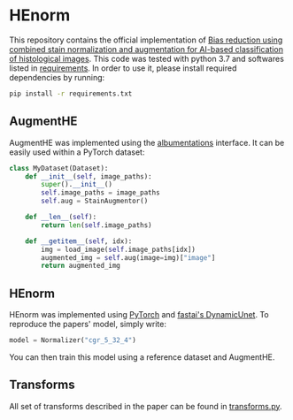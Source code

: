 # HEnorm

This repository contains the official implementation of [Bias reduction using combined stain normalization and augmentation for AI-based classification of histological images](https://arxiv.org/). This code was tested with python 3.7 and softwares listed in [requirements](requirements.txt). In order to use it, please install required dependencies by running:
```bash
pip install -r requirements.txt
```

## AugmentHE

AugmentHE was implemented using the [albumentations](https://albumentations.ai/) interface. It can be easily used within a PyTorch dataset:
```python
class MyDataset(Dataset):
    def __init__(self, image_paths):
        super().__init__()
        self.image_paths = image_paths
        self.aug = StainAugmentor()

    def __len__(self):
        return len(self.image_paths)

    def __getitem__(self, idx):
        img = load_image(self.image_paths[idx])
        augmented_img = self.aug(image=img)["image"]
        return augmented_img
```

## HEnorm

HEnorm was implemented using [PyTorch](https://pytorch.org/) and [fastai's DynamicUnet](https://docs.fast.ai/vision.models.unet.html). To reproduce the papers' model, simply write:
```python
model = Normalizer("cgr_5_32_4")
```

You can then train this model using a reference dataset and AugmentHE.

## Transforms

All set of transforms described in the paper can be found in [transforms.py](transforms.py).